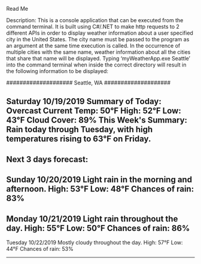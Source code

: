 ﻿Read Me

Description:
This is a console application that can be executed from the command terminal. It is built using C#/.NET
to make http requests to 2 different APIs in order to display weather information about a user specified
city in the United States. The city name must be passed to the program as an argument at the same time
execution is called. In the occurrence of multiple cities with the same name, weather information about all
the cities that share that name will be displayed.
Typing ‘myWeatherApp.exe Seattle’ into the command terminal when inside the correct
directory will result in the following information to be displayed:

####################
Seattle, WA
####################

Saturday 10/19/2019
Summary of Today: Overcast
Current Temp: 50°F
High: 52°F
Low: 43°F
Cloud Cover: 89%
This Week's Summary: Rain today through Tuesday, with high temperatures rising to 63°F on Friday.
--------------------
Next 3 days forecast:
-------------------
Sunday 10/20/2019
Light rain in the morning and afternoon.
High: 53°F
Low: 48°F
Chances of rain: 83%
-------------------
Monday 10/21/2019
Light rain throughout the day.
High: 55°F
Low: 50°F
Chances of rain: 86%
-------------------
Tuesday 10/22/2019
Mostly cloudy throughout the day.
High: 57°F
Low: 44°F
Chances of rain: 53%
**********************************************
